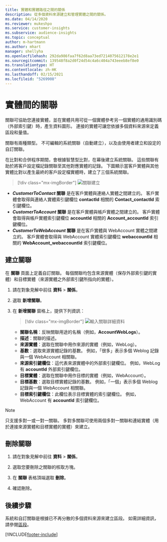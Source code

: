 ```yaml
---
title: 實體和實體路徑之間的關係
description: 從多個資料來源建立和管理實體之間的關係。
ms.date: 04/14/2020
ms.reviewer: mukeshpo
ms.service: customer-insights
ms.subservice: audience-insights
ms.topic: conceptual
author: m-hartmann
ms.author: mhart
manager: shellyha
ms.openlocfilehash: 292da986faa7f62d8aa73ed7214075612178e2e1
ms.sourcegitcommit: 139548f8a2d0f24d54c4a6c404a743eeeb8ef8e0
ms.translationtype: HT
ms.contentlocale: zh-HK
ms.lasthandoff: 02/15/2021
ms.locfileid: "5269908"
---
```

# <a name="relationships-between-entities"></a>實體間的關聯

關聯可協助您連接實體，並在實體共用可從一個實體參考另一個實體的通用識別碼（外部索引鍵）時，產生資料圖形。 連接的實體可讓您依據多個資料來源來定義區段和量值。

關聯有兩種類型。 不可編輯的系統關聯（自動建立），以及由使用者建立和設定的自訂關聯。

在比對和合併程序期間，會根據智慧型比對，在幕後建立系統關聯。 這些關聯有助於將客戶設定檔記錄關聯至其他對應實體的記錄。 下圖顯示當客戶實體與其他實體比對以產生最終的客戶設定檔實體時，建立了三個系統關聯。

> [!div class="mx-imgBorder"]
> ![關聯建立](media/relationships-entities-merge.png "關聯建立")

- ***CustomerToContact* 關聯** 是在客戶實體與連絡人實體之間建立的。 客戶實體會取得與連絡人實體索引鍵欄位 **contactId** 相關的 **Contact_contactId** 索引鍵欄位。
- ***CustomerToAccount* 關聯** 是在客戶實體與帳戶實體之間建立的。 客戶實體會取得與帳戶實體索引鍵欄位 **accountId** 相關的 **Account_accountId** 索引鍵欄位。
- ***CustomerToWebAccount* 關聯** 是在客戶實體與 WebAccount 實體之間建立的。 客戶實體會取得與 WebAccount 實體索引鍵欄位 **webaccountId** 相關的 **WebAccount_webaccountId** 索引鍵欄位。

## <a name="create-a-relationship"></a>建立關聯

在 **關聯** 頁面上定義自訂關聯。 每個關聯均包含來源實體（保存外部索引鍵的實體）和目標實體（來源實體之外部索引鍵所指向的實體）。

1. 請在對象見解中前往 **資料** > **關係**。

2. 選取 **新增關聯**。

3. 在 **新增關聯** 窗格上，提供下列資訊：

   > [!div class="mx-imgBorder"]
   > ![輸入關聯詳細資料](media/relationships-add.png "輸入關聯詳細資料")

   - **關聯名稱**：反映關聯用途的名稱（例如，**AccountWebLogs**）。
   - **描述**：關聯的描述。
   - **來源實體**：選取在關聯中用作來源的實體（例如，WebLog）。
   - **基數**：選取來源實體記錄的基數。 例如，「很多」表示多個 Weblog 記錄與一個 WebAccount 相關聯。
   - **來源索引鍵欄位**：這代表來源實體中的外部索引鍵欄位。 例如，WebLog 有 **accountId** 外部索引鍵欄位。
   - **目標實體**：選取在關聯中用作目標的實體（例如，WebAccount）。
   - **目標基數**：選取目標實體記錄的基數。 例如，「一個」表示多個 Weblog 記錄與一個 WebAccount 相關聯。
   - **目標索引鍵欄位**：此欄位表示目標實體的索引鍵欄位。 例如，WebAccount 有 **accountId** 索引鍵欄位。

> [!NOTE]
> 只支援多對一或一對一關聯。 多對多關聯可使用兩個多對一關聯和連結實體（用於連接來源實體和目標實體的實體）來建立。

## <a name="delete-a-relationship"></a>刪除關聯

1. 請在對象見解中前往 **資料** > **關係**。

2. 選取您要刪除之關聯的核取方塊。

3. 在 **關聯** 表格頂端選取 **刪除**。

4. 確認刪除。

## <a name="next-step"></a>後續步驟

系統和自訂關聯是根據已不再分散的多個資料來源來建立區段。 如需詳細資訊，請參閱[區段](segments.md)。


[!INCLUDE[footer-include](../includes/footer-banner.md)]